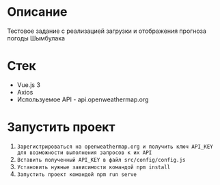 # Описание
Тестовое задание с реализацией загрузки и отображения прогноза погоды Шымбулака

# Стек
- Vue.js 3
- Axios
- Используемое API - api.openweathermap.org

# Запустить проект
1. `Зарегистрироваться на openweathermap.org и получить ключ API_KEY для возможности выполнения запросов к их API` 
1. `Вставить полученный API_KEY в файл src/config/config.js` 
1. `Установить нужные зависимости командой npm install`
1. `Запустить проект командой npm run serve`

